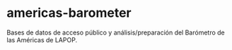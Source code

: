 # americas-barometer
Bases de datos de acceso público y análisis/preparación del Barómetro de las Américas de LAPOP.
